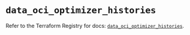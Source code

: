 # `data_oci_optimizer_histories`

Refer to the Terraform Registry for docs: [`data_oci_optimizer_histories`](https://registry.terraform.io/providers/oracle/oci/6.18.0/docs/data-sources/optimizer_histories).
